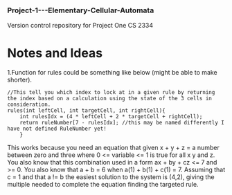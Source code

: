 ### Project-1---Elementary-Cellular-Automata
Version control repository for Project One CS 2334
# Notes and Ideas
1.Function for rules could be something like below (might be able to make shorter).
```
//This tell you which index to lock at in a given rule by returning the index based on a calculation using the state of the 3 cells in consideration.
rules(int leftCell, int targetCell, int rightCell){
	int rulesIdx = (4 * leftCell + 2 * targetCell + rightCell);
	return ruleNumber[7 - rulesIdx]; //this may be named differently I have not defined RuleNumber yet!
	}
```
This works because you need an equation that given x + y + z = a number between zero and three where 0 <= variable <= 1 is true for all x y and z. You also know that this combination used in a form ax + by + cz <= 7 and >= 0. You also know that a + b = 6 when a(1) + b(1) + c(1) = 7. Assuming that c = 1 and that a != b the easiest solution to the system is (4,2), giving the multiple needed to complete the equation finding the targeted rule.
``` 
